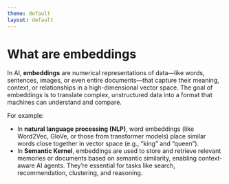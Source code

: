```yaml
---
theme: default
layout: default
---
```


# What are embeddings

In AI, **embeddings** are numerical representations of data—like words, sentences, images, or even entire documents—that capture their meaning, context, or relationships in a high-dimensional vector space. The goal of embeddings is to translate complex, unstructured data into a format that machines can understand and compare.

For example:

- In **natural language processing (NLP)**, word embeddings (like Word2Vec, GloVe, or those from transformer models) place similar words close together in vector space (e.g., “king” and “queen”).
- In **Semantic Kernel**, embeddings are used to store and retrieve relevant memories or documents based on semantic similarity, enabling context-aware AI agents.
They’re essential for tasks like search, recommendation, clustering, and reasoning.